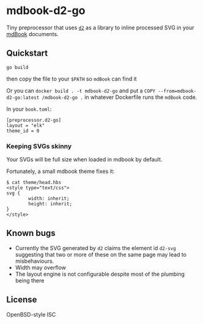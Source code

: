 # mdbook-d2-go

Tiny preprocessor that uses [`d2`](https://github.com/terrastruct/d2) as a library to inline processed SVG in your [mdBook](https://rust-lang.github.io/mdBook/) documents.

## Quickstart

`go build`

then copy the file to your `$PATH` so `mdBook` can find it

Or you can `docker build . -t mdbook-d2-go` and put a `COPY --from=mdbook-d2-go:latest /mdbook-d2-go .` in whatever Dockerfile runs the `mdBook` code.

In your `book.toml`:

```
[preprocessor.d2-go]
layout = "elk"
theme_id = 0
```

### Keeping SVGs skinny

Your SVGs will be full size when loaded in mdbook by default.

Fortunately, a small mdbook theme fixes it:

```
$ cat theme/head.hbs
<style type="text/css">
svg {
        width: inherit;
        height: inherit;
}
</style>
```

## Known bugs

- Currently the SVG generated by `d2` claims the element id `d2-svg` suggesting that two or more of these on the same page may lead to misbehaviours.
- Width may overflow
- The layout engine is not configurable despite most of the plumbing being there

## License

OpenBSD-style ISC
